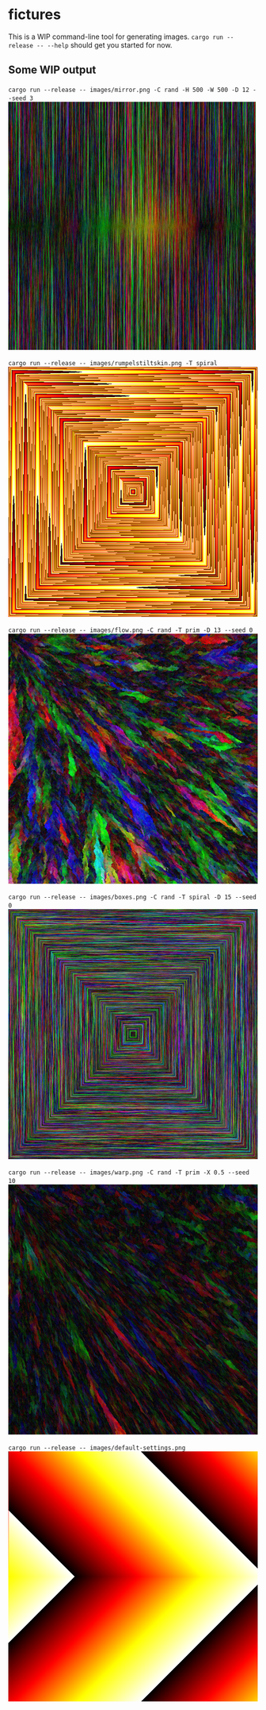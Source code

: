 # fictures
This is a WIP command-line tool for generating images. `cargo run --release -- --help` should get you started for now.

## Some WIP output
`cargo run --release -- images/mirror.png -C rand -H 500 -W 500 -D 12 --seed 3`
![Mirror](./images/mirror.png)

`cargo run --release -- images/rumpelstiltskin.png -T spiral`
![Rumpelstiltskin](./images/rumpelstiltskin.png)

`cargo run --release -- images/flow.png -C rand -T prim -D 13 --seed 0`
![Flow](./images/flow.png)

`cargo run --release -- images/boxes.png -C rand -T spiral -D 15 --seed 0`
![Boxes](./images/boxes.png)

`cargo run --release -- images/warp.png -C rand -T prim -X 0.5 --seed 10`
![Warp](./images/warp.png)

`cargo run --release -- images/default-settings.png`
![Default](./images/default-settings.png)
